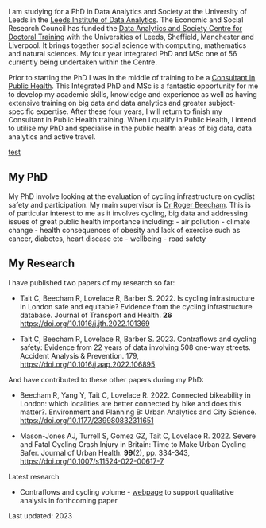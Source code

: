 I am studying for a PhD in Data Analytics and Society at the University of Leeds in the [Leeds Institute of Data Analytics](https://lida.leeds.ac.uk/). The Economic and Social Research Council has funded the [Data Analytics and Society Centre for Doctoral Training](https://lida.leeds.ac.uk/study-training/datacdt/) with the Universities of Leeds, Sheffield, Manchester and Liverpool. It brings together social science with computing, mathematics and natural sciences. My four year integrated PhD and MSc one of 56 currently being undertaken within the Centre.

Prior to starting the PhD I was in the middle of training to be a [Consultant in Public Health](https://www.healthcareers.nhs.uk/explore-roles/public-health/roles-public-health/public-health-consultants-and-specialists). This Integrated PhD and MSc is a fantastic opportunity for me to develop my academic skills, knowledge and experience as well as having extensive training on big data and data analytics and greater subject-specific expertise. After these four years, I will return to finish my Consultant in Public Health training. When I qualify in Public Health, I intend to utilise my PhD and specialise in the public health areas of big data, data analytics and active travel.

[test](qualitative_assessment_part1.html)

## My PhD

My PhD involve looking at the evaluation of cycling infrastructure on cyclist safety and participation. My main supervisor is [Dr Roger Beecham](https://environment.leeds.ac.uk/geography/staff/1003/dr-roger-beecham). This is of particular interest to me as it involves cycling, big data and addressing issues of great public health importance including: - air pollution - climate change - health consequences of obesity and lack of exercise such as cancer, diabetes, heart disease etc - wellbeing - road safety

## My Research

I have published two papers of my research so far:

-   Tait C, Beecham R, Lovelace R, Barber S. 2022. Is cycling infrastructure in London safe and equitable? Evidence from the cycling infrastructure database. Journal of Transport and Health. **26** <https://doi.org/10.1016/j.jth.2022.101369>

-   Tait C, Beecham R, Lovelace R, Barber S. 2023. Contraflows and cycling safety: Evidence from 22 years of data involving 508 one-way streets. Accident Analysis & Prevention. 179, <https://doi.org/10.1016/j.aap.2022.106895>

And have contributed to these other papers during my PhD:

-   Beecham R, Yang Y, Tait C, Lovelace R. 2022. Connected bikeability in London: which localities are better connected by bike and does this matter?. Environment and Planning B: Urban Analytics and City Science. <https://doi.org/10.1177/239980832311651>

-   Mason-Jones AJ, Turrell S, Gomez GZ, Tait C, Lovelace R. 2022. Severe and Fatal Cycling Crash Injury in Britain: Time to Make Urban Cycling Safer. Journal of Urban Health. **99**(2), pp. 334-343, <https://doi.org/10.1007/s11524-022-00617-7>

Latest research

-   Contraflows and cycling volume - [webpage](qualitative_assessment_intro.html) to support qualitative analysis in forthcoming paper

Last updated: 2023
